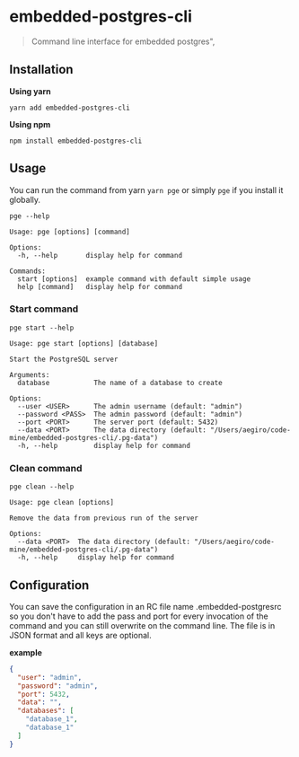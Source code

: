 # embedded-postgres-cli

> Command line interface for embedded postgres",

## Installation

**Using yarn**

```shel
yarn add embedded-postgres-cli
```

**Using npm**

```shel
npm install embedded-postgres-cli
```

## Usage

You can run the command from yarn `yarn pge` or simply `pge` if you install it
globally.

```shel
pge --help

Usage: pge [options] [command]

Options:
  -h, --help       display help for command

Commands:
  start [options]  example command with default simple usage
  help [command]   display help for command
```

### Start command

```shel
pge start --help

Usage: pge start [options] [database]

Start the PostgreSQL server

Arguments:
  database           The name of a database to create

Options:
  --user <USER>      The admin username (default: "admin")
  --password <PASS>  The admin password (default: "admin")
  --port <PORT>      The server port (default: 5432)
  --data <PORT>      The data directory (default: "/Users/aegiro/code-mine/embedded-postgres-cli/.pg-data")
  -h, --help         display help for command
```

### Clean command

```shel
pge clean --help

Usage: pge clean [options]

Remove the data from previous run of the server

Options:
  --data <PORT>  The data directory (default: "/Users/aegiro/code-mine/embedded-postgres-cli/.pg-data")
  -h, --help     display help for command
```

## Configuration

You can save the configuration in an RC file name .embedded-postgresrc so you
don't have to add the pass and port for every invocation of the command and you
can still overwrite on the command line.
The file is in JSON format and all keys are optional.

**example**
```json
{
  "user": "admin",
  "password": "admin",
  "port": 5432,
  "data": "",
  "databases": [
    "database_1",
    "database_1"
  ]
}
```
